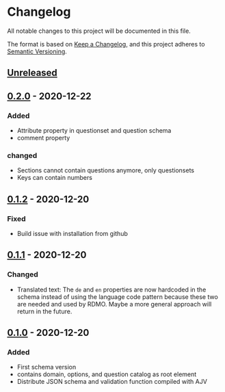# Changelog
All notable changes to this project will be documented in this file.

The format is based on [Keep a Changelog](https://keepachangelog.com/en/1.0.0/),
and this project adheres to [Semantic Versioning](https://semver.org/spec/v2.0.0.html).

## [Unreleased]

## [0.2.0] - 2020-12-22
### Added
- Attribute property in questionset and question schema
- comment property

### changed
- Sections cannot contain questions anymore, only questionsets
- Keys can contain numbers

## [0.1.2] - 2020-12-20
### Fixed
- Build issue  with installation from github

## [0.1.1] - 2020-12-20
### Changed
- Translated text: The `de` and `en` properties are now hardcoded in the schema instead of using the language code pattern because these two are needed and used by RDMO. Maybe a more general approach will return in the future.

## [0.1.0] - 2020-12-20
### Added
- First schema version
- contains domain, options, and question catalog as root element
- Distribute JSON schema and validation function compiled with AJV

[Unreleased]: https://github.com/tamaracha/rdmo-json-schema/compare/v0.2.0...HEAD
[0.2.0]: https://github.com/tamaracha/rdmo-json-schema/compare/v0.1.2...v0.2.0
[0.1.2]: https://github.com/tamaracha/rdmo-json-schema/compare/v0.1.1...v0.1.2
[0.1.1]: https://github.com/tamaracha/rdmo-json-schema/compare/v0.1.0...v0.1.1
[0.1.0]: https://github.com/tamaracha/rdmo-json-schema/releases/tag/v0.1.0
